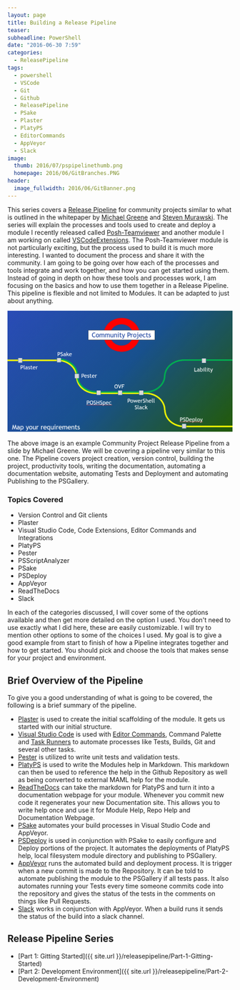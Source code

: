```yaml
---
layout: page
title: Building a Release Pipeline
teaser:
subheadline: PowerShell
date: "2016-06-30 7:59"
categories:
  - ReleasePipeline
tags:
  - powershell
  - VSCode
  - Git
  - Github
  - ReleasePipeline
  - PSake
  - Plaster
  - PlatyPS
  - EditorCommands
  - AppVeyor
  - Slack
image:
  thumb: 2016/07/pspipelinethumb.png
  homepage: 2016/06/GitBranches.PNG
header:
  image_fullwidth: 2016/06/GitBanner.png
---
```


This series covers a [Release Pipeline](https://aka.ms/thereleasepipelinemodel) for community projects similar to what is outlined in the whitepaper by [Michael Greene](https://twitter.com/migreene) and [Steven Murawski](https://twitter.com/StevenMurawski). The series will explain the processes and tools used to create and deploy a module I recently released called [Posh-Teamviewer](https://github.com/gerane/Posh-Teamviewer) and another module I am working on called [VSCodeExtensions](https://github.com/gerane/VSCodeExtensions). The Posh-Teamviewer module is not particularly exciting, but the process used to build it is much more interesting. I wanted to document the process and share it with the community. I am going to be going over how each of the processes and tools integrate and work together, and how you can get started using them. Instead of going in depth on how these tools and processes work, I am focusing on the basics and how to use them together in a Release Pipeline. This pipeline is flexible and not limited to Modules. It can be adapted to just about anything.

![Release Pipeline](/images/2016/06/ReleasePipeline.PNG)

The above image is an example Community Project Release Pipeline from a slide by Michael Greene. We will be covering a pipeline very similar to this one. The Pipeline covers project creation, version control, building the project, productivity tools, writing the documentation, automating a documentation website, automating Tests and Deployment and automating Publishing to the PSGallery.

### Topics Covered
- Version Control and Git clients
- Plaster
- Visual Studio Code, Code Extensions, Editor Commands and Integrations
- PlatyPS
- Pester
- PSScriptAnalyzer
- PSake
- PSDeploy
- AppVeyor
- ReadTheDocs
- Slack

In each of the categories discussed, I will cover some of the options available and then get more detailed on the option I used. You don't need to use exactly what I did here, these are easily customizable. I will try to mention other options to some of the choices I used. My goal is to give a good example from start to finish of how a Pipeline integrates together and how to get started. You should pick and choose the tools that makes sense for your project and environment.

## Brief Overview of the Pipeline
To give you a good understanding of what is going to be covered, the following is a brief summary of the pipeline.

- [Plaster](https://github.com/PowerShell/Plaster) is used to create the initial scaffolding of the module. It gets us started with our initial structure.
- [Visual Studio Code](https://code.visualstudio.com/) is used with [Editor Commands](http://brandonpadgett.com/powershell/Getting-Started-With-Editor-Commands/), Command Palette and [Task Runners](https://code.visualstudio.com/Docs/editor/tasks) to automate processes like Tests, Builds, Git and several other tasks.
- [Pester](https://github.com/pester/Pester) is utilized to write unit tests and validation tests.
- [PlatyPS](https://github.com/PowerShell/platyPS) is used to write the Modules help in Markdown. This markdown can then be used to reference the help in the Github Repository as well as being converted to external MAML help for the module.
- [ReadTheDocs](https://readthedocs.org/) can take the markdown for PlatyPS and turn it into a documentation webpage for your module. Whenever you commit new code it regenerates your new Documentation site. This allows you to write help once and use it for Module Help, Repo Help and Documentation Webpage.
- [PSake](https://github.com/psake/psake) automates your build processes in Visual Studio Code and AppVeyor.
- [PSDeploy](https://github.com/RamblingCookieMonster/PSDeploy) is used in conjunction with PSake to easily configure and Deploy portions of the project. It automates the deployments of PlatyPS help, local filesystem module directory and publishing to PSGallery.
- [AppVeyor](https://www.appveyor.com/) runs the automated build and deployment process. It is trigger when a new commit is made to the Repository. It can be told to automate publishing the module to the PSGallery if all tests pass. It also automates running your Tests every time someone commits code into the repository and gives the status of the tests in the comments on things like Pull Requests.
- [Slack](https://slack.com/) works in conjunction with AppVeyor. When a build runs it sends the status of the build into a slack channel.


## Release Pipeline Series

- [Part 1: Gitting Started]({{ site.url }}/releasepipeline/Part-1-Gitting-Started)
- [Part 2: Development Environment]({{ site.url }}/releasepipeline/Part-2-Development-Environment)
